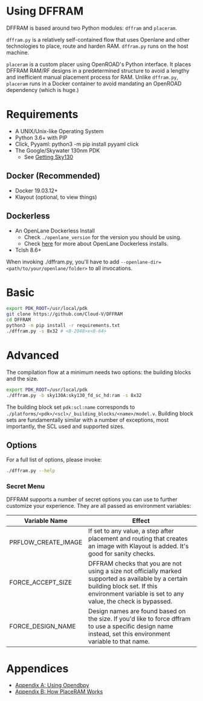 # Using DFFRAM
DFFRAM is based around two Python modules: `dffram` and `placeram`.

`dffram.py` is a relatively self-contained flow that uses Openlane and other technologies to place, route and harden RAM. `dffram.py` runs on the host machine.

`placeram` is a custom placer using OpenROAD's Python interface. It places DFFRAM RAM/RF designs in a predetermined structure to avoid a lengthy and inefficient manual placement process for RAM. Unlike `dffram.py`, `placeram` runs in a Docker container to avoid mandating an OpenROAD dependency (which is huge.)

# Requirements
- A UNIX/Unix-like Operating System
- Python 3.6+ with PIP
- Click, Pyyaml: python3 -m pip install pyyaml click
- The Google/Skywater 130nm PDK
  - See [Getting Sky130](./md/Getting%20Sky130.md)

## Docker (Recommended)
- Docker 19.03.12+
- Klayout (optional, to view things)

## Dockerless
- An OpenLane Dockerless Install
  - Check `./openlane_version` for the version you should be using.
  - Check [here](https://github.com/The-OpenROAD-Project/OpenLane/blob/master/docs/source/local_installs.md) for more about OpenLane Dockerless installs.
- Tclsh 8.6+

When invoking ./dffram.py, you'll have to add `--openlane-dir=<path/to/your/openlane/folder>` to all invocations.

# Basic
```sh
export PDK_ROOT=/usr/local/pdk
git clone https://github.com/Cloud-V/DFFRAM 
cd DFFRAM
python3 -m pip install -r requirements.txt
./dffram.py -s 8x32 # <8-2048>x<8-64>
```

# Advanced
The compilation flow at a minimum needs two options: the building blocks and the size.

```sh
export PDK_ROOT=/usr/local/pdk
./dffram.py -b sky130A:sky130_fd_sc_hd:ram -s 8x32
```

The building block set `pdk:scl:name` corresponds to `./platforms/<pdk>/<scl>/_building_blocks/<name>/model.v`. Building block sets are fundamentally similar with a number of exceptions, most importantly, the SCL used and supported sizes.

## Options
For a full list of options, please invoke:
```sh
./dffram.py --help
```

### Secret Menu
DFFRAM supports a number of secret options you can use to further customize your experience. They are all passed as environment variables:

Variable Name|Effect
-|-
PRFLOW_CREATE_IMAGE|If set to any value, a step after placement and routing that creates an image with Klayout is added. It's good for sanity checks.
FORCE_ACCEPT_SIZE|DFFRAM checks that you are not using a size not officially marked supported as available by a certain building block set. If this environment variable is set to any value, the check is bypassed.
FORCE_DESIGN_NAME|Design names are found based on the size. If you'd like to force dffram to use a specific design name instead, set this environment variable to that name.


# Appendices
- [Appendix A: Using Opendbpy](./md/Using%20Opendbpy.md)
- [Appendix B: How PlaceRAM Works](./md/How%20PlaceRAM%20Works.md)